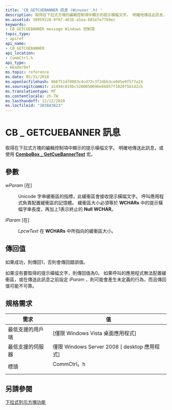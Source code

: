 ```yaml
---
title: 'CB_GETCUEBANNER 訊息 (Winuser .h) '
description: 取得在下拉式方塊的編輯控制項中顯示的提示橫幅文字。 明確地傳送此訊息，或使用 ComboBox \_ GetCueBannerText 宏。
ms.assetid: 38959228-9f07-4636-a1ea-681efe77b9ec
keywords:
- CB_GETCUEBANNER message Windows 控制項
topic_type:
- apiref
api_name:
- CB_GETCUEBANNER
api_location:
- CommCtrl.h
api_type:
- HeaderDef
ms.topic: reference
ms.date: 05/31/2018
ms.openlocfilehash: 866f51df0083c4cd72c3f34bb3ce045e0f577a24
ms.sourcegitcommit: a1494c819bc5200050696e66057f1020f5b142cb
ms.translationtype: MT
ms.contentlocale: zh-TW
ms.lasthandoff: 12/12/2020
ms.locfileid: "103843823"
---
```

# <a name="cb_getcuebanner-message"></a>CB \_ GETCUEBANNER 訊息

取得在下拉式方塊的編輯控制項中顯示的提示橫幅文字。 明確地傳送此訊息，或使用 [**ComboBox \_ GetCueBannerText**](/windows/desktop/api/Commctrl/nf-commctrl-combobox_getcuebannertext) 宏。

## <a name="parameters"></a>參數

<dl> <dt>

*wParam* \[在\]
</dt> <dd>

Unicode 字串緩衝區的指標，此緩衝區會接收提示橫幅文字。 呼叫應用程式負責配置緩衝區的記憶體。 緩衝區大小必須等於 **WCHARs** 中的提示橫幅字串長度，再加上1表示終止的 **Null** **WCHAR**。

</dd> <dt>

*lParam* \[在\]
</dt> <dd>

*LpcwText* 在 **WCHARs** 中所指向的緩衝區大小。

</dd> </dl>

## <a name="return-value"></a>傳回值

如果成功，則傳回1，否則會傳回錯誤值。

如果沒有要取得的提示橫幅文字，則傳回值為0。 如果呼叫的應用程式無法配置緩衝區，或在傳送此訊息之前設定 *lParam* ，則可能會產生未定義的行為，而且傳回值可能不可靠。

## <a name="requirements"></a>規格需求



| 需求 | 值 |
|-------------------------------------|----------------------------------------------------------------------------------------------------------|
| 最低支援的用戶端<br/> | \[僅限 Windows Vista 桌面應用程式\]<br/>                                                           |
| 最低支援的伺服器<br/> | 僅限 Windows Server 2008 \[ desktop 應用程式\]<br/>                                                     |
| 標頭<br/>                   | <dl> <dt>CommCtrl。h</dt> </dl> |



## <a name="see-also"></a>另請參閱

<dl> <dt>

[下拉式列示方塊功能](combo-box-features.md)
</dt> </dl>

 

 





